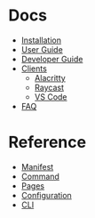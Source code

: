 <!-- markdownlint-disable MD041 -->

# Docs

- [Installation](./installation.md)
- [User Guide](./user-guide.md)
- [Developer Guide]()
- [Clients]()
  - [Alacritty](./clients/alacritty.md)
  - [Raycast]()
  - [VS Code](./clients/vscode.md)
- [FAQ]()

# Reference

- [Manifest]()
- [Command]()
- [Pages]()
- [Configuration]()
- [CLI](./cli.md)
